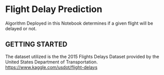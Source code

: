 # Flight Delay Prediction
Algorithm Deployed in this Notebook determines if a given flight will be delayed or not. 

## GETTING STARTED
The dataset utilized is the the 2015 Flights Delays Dataset provided by the United States Department of Transportation.
https://www.kaggle.com/usdot/flight-delays
